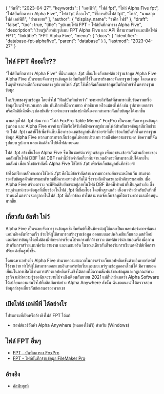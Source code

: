 {
"วันที่": "2023-04-27",
  "keywords": [
"เอฟพีที",
"ไฟล์ fpt",
"ไฟล์ Alpha Five fpt",
"ไฟล์บันทึกตาราง Alpha Five",
"ไฟล์ fpt คืออะไร",
"วิธีการเปิดไฟล์ fpt",
"ไฟล์",
"นามสกุลไฟล์ เอฟพีที",
"ส่วนขยาย"
],
  "author": {
"display_name": "ชาคีล ไฟซ์"
},
"draft": "false",
"toc": true,
"title": "รูปแบบไฟล์ FPT - ไฟล์บันทึกตาราง Alpha Five",
  "description":"เรียนรู้เกี่ยวกับรูปแบบ FPT Alpha Five และ API ที่สามารถสร้างและเปิดไฟล์ FPT",
"linktitle": "FPT Alpha Five",
  "menu": {
    "docs": {
      "identifier": "database-fpt-alphafive",
      "parent": "database"
}
},
"lastmod": "2023-04-27"
}

## ไฟล์ FPT คืออะไร??

"ไฟล์บันทึกตาราง Alpha Five" ที่มีนามสกุล .fpt เชื่อมโยงกับซอฟต์แวร์ฐานข้อมูล Alpha Five Alpha Five เป็นระบบจัดการฐานข้อมูลเชิงสัมพันธ์ที่ใช้ในการสร้างและจัดการฐานข้อมูล โดยเฉพาะในธุรกิจขนาดเล็กถึงขนาดกลาง รูปแบบไฟล์ .fpt ใช้เพื่อจัดเก็บเขตข้อมูลบันทึกช่วยจำในตารางฐานข้อมูล

ในบริบทของฐานข้อมูล โดยทั่วไป "ฟิลด์บันทึกช่วยจำ" จะหมายถึงฟิลด์ที่สามารถเก็บข้อความหรือข้อมูลไบนารีจำนวนมาก เช่น บันทึกย่อที่มีความยาว คำอธิบาย หรือแม้แต่ไฟล์ เช่น รูปภาพ เอกสาร หรือมัลติมีเดียอื่นๆ ช่องบันทึกช่วยจำแยกจากช่องปกติเนื่องจากสามารถจัดเก็บข้อมูลได้มากขึ้น

นามสกุลไฟล์ .fpt ย่อมาจาก "ไฟล์ FoxPro Table Memo" FoxPro เป็นระบบจัดการฐานข้อมูลรุ่นก่อน และ Alpha Five อาจนำมาใช้หรือได้รับอิทธิพลจากรูปแบบไฟล์สำหรับเขตข้อมูลบันทึกช่วยจำ ไฟล์ .fpt เหล่านี้ใช้เพื่อจัดเก็บเนื้อหาของเขตข้อมูลบันทึกช่วยจำที่เกี่ยวข้องกับบันทึกในตารางฐานข้อมูล Alpha Five พวกเขาสามารถเก็บข้อมูลได้หลายประเภท รวมถึงข้อความธรรมดา ข้อความที่จัดรูปแบบ รูปภาพ และแม้แต่ลิงก์ไปยังไฟล์ภายนอก

ไฟล์ .fpt สร้างขึ้นโดย Alpha Five ซึ่งเป็นซอฟต์แวร์ฐานข้อมูล เพื่อเอาชนะข้อจำกัดด้านอักขระของคอลัมน์ในไฟล์ DBF ไฟล์ DBF เหล่านี้มีข้อจำกัดเกี่ยวกับจำนวนอักขระที่สามารถเก็บได้ภายในคอลัมน์ เพื่อแก้ไขข้อจำกัดนี้ Alpha Five ใช้ไฟล์ .fpt เพื่อจัดเก็บข้อมูลบันทึกช่วยจำ

ข้อได้เปรียบหลักของการใช้ไฟล์ .fpt คือไม่มีข้อจำกัดด้านความยาวของอักขระเหมือนกัน สามารถรองรับข้อมูลตัวอักษรและตัวเลขที่มีความยาวต่างกันได้ ซึ่งรวมถึงตัวเลขและตัวอักษรผสมกัน เมื่อ Alpha Five สร้างตาราง จะมีฟิลด์สิบอักขระอยู่ภายในไฟล์ DBF ฟิลด์นี้ทำหน้าที่เป็นจุดอ้างอิง ซึ่งระบุตำแหน่งของข้อมูลที่เกี่ยวข้องในไฟล์ .fpt ที่เชื่อมโยง โดยพื้นฐานแล้ว เนื้อหาจริงสำหรับบันทึกที่กำหนดในตารางจะอยู่ภายในไฟล์ .fpt ที่เกี่ยวข้อง ทำให้สามารถจัดเก็บข้อมูลได้กว้างขวางและยืดหยุ่นมากขึ้น

## เกี่ยวกับ อัลฟ่า ไฟว์

Alpha Five เป็นระบบจัดการฐานข้อมูลเชิงสัมพันธ์ที่เป็นมิตรต่อผู้ใช้และเป็นแพลตฟอร์มการพัฒนาแอปพลิเคชันที่รวดเร็ว ช่วยให้ผู้ใช้สามารถสร้างฐานข้อมูล ออกแบบแอปพลิเคชันเว็บและเดสก์ท็อป และจัดการข้อมูลโดยไม่ต้องมีทักษะการเขียนโปรแกรมที่กว้างขวาง ซอฟต์แวร์นำเสนอเครื่องมือภาพสำหรับการสร้างแบบฟอร์ม รายงาน และแดชบอร์ด ในขณะเดียวกันก็รองรับการเขียนสคริปต์เพื่อการปรับแต่งขั้นสูงยิ่งขึ้น

โดยเฉพาะอย่างยิ่ง Alpha Five อำนวยความสะดวกในการสร้างเว็บแอปพลิเคชันด้วยอินเทอร์เฟซที่ใช้งานง่าย ทำให้ผู้ใช้สามารถออกแบบอินเทอร์เฟซเว็บและเผยแพร่ฐานข้อมูลออนไลน์ได้ มีความยอดเยี่ยมในการเปิดใช้งานการสร้างแอปพลิเคชันเชิงโต้ตอบที่มีความสัมพันธ์ของข้อมูลและกฎเกณฑ์ทางธุรกิจ แม้ว่าความรู้ของฉันจะขยายไปจนถึงเดือนกันยายน 2021 แต่ก็น่าสังเกตว่า Alpha Software ได้เปลี่ยนความสนใจไปที่ผลิตภัณฑ์อย่าง Alpha Anywhere ดังนั้น ฉันขอแนะนำให้ตรวจสอบข้อมูลล่าสุดเกี่ยวกับข้อเสนอของพวกเขา

## เปิดไฟล์ เอฟพีที ได้อย่างไร

โปรแกรมที่เปิดหรืออ้างอิงไฟล์ FPT ได้แก่

- ซอฟต์แวร์อัลฟ่า Alpha Anywhere (ทดลองใช้ฟรี) สำหรับ (Windows)

## ไฟล์ FPT อื่นๆ

- [FPT - บันทึกตาราง FoxPro](/th/database/fpt-foxpro/)
- [FPT - ไฟล์บันทึกฐานข้อมูล FileMaker Pro](/th/database/fpt/)

## อ้างอิง
* [อัลฟ่าทุกที่](https://www.alphasoftware.com/mobile-app-development-platform)

